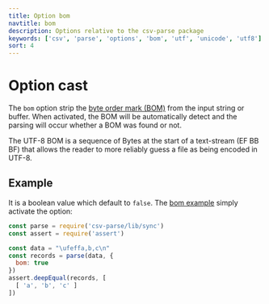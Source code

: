 ```yaml
---
title: Option bom
navtitle: bom
description: Options relative to the csv-parse package
keywords: ['csv', 'parse', 'options', 'bom', 'utf', 'unicode', 'utf8']
sort: 4
---
```


# Option cast

The `bom` option strip the [byte order mark (BOM)](https://en.wikipedia.org/wiki/Byte_order_mark) from the input string or buffer. When activated, the BOM will be automatically detect and the parsing will occur whether a BOM was found or not.

The UTF-8 BOM is a sequence of Bytes at the start of a text-stream (EF BB BF) that allows the reader to more reliably guess a file as being encoded in UTF-8.

## Example

It is a boolean value which default to `false`. The [bom example](https://github.com/adaltas/node-csv-parse/blob/master/samples/options.bom.js) simply activate the option:

```js
const parse = require('csv-parse/lib/sync')
const assert = require('assert')

const data = "\ufeffa,b,c\n"
const records = parse(data, {
  bom: true
})
assert.deepEqual(records, [
  [ 'a', 'b', 'c' ]
])
```
